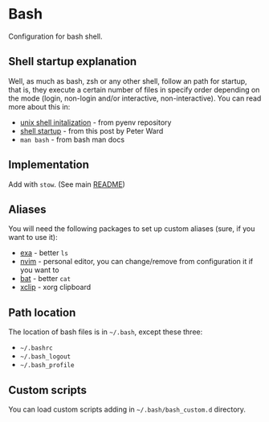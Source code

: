 # Bash
Configuration for bash shell.

## Shell startup explanation
Well, as much as bash, zsh or any other shell, follow an path for startup, that is,
they execute a certain number of files in specify order depending on the mode (login, non-login and/or interactive, non-interactive).
You can read more about this in:
- [unix shell initalization](https://github.com/pyenv/pyenv/wiki/Unix-shell-initialization) - from pyenv repository
- [shell startup](https://blog.flowblok.id.au/2013-02/shell-startup-scripts.html) - from this post by Peter Ward
- `man bash` - from bash man docs

## Implementation
Add with `stow`. (See main [README](../README.md))

## Aliases
You will need the following packages to set up custom aliases (sure, if you want to use it):

- [exa](https://github.com/ogham/exa) - better `ls`
- [nvim](https://github.com/neovim/neovim) - personal editor, you can change/remove from configuration it if you want to
- [bat](https://github.com/sharkdp/bat) - better `cat`
- [xclip](https://github.com/sharkdp/bat) - xorg clipboard

## Path location
The location of bash files is in `~/.bash`, except these three:
- `~/.bashrc`
- `~/.bash_logout`
- `~/.bash_profile`

## Custom scripts
You can load custom scripts adding in `~/.bash/bash_custom.d` directory.
